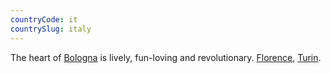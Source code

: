 ```yaml
---
countryCode: it
countrySlug: italy
---
```

<p>The heart of <a href="/accommodation/bologna" title="Accommodation in Bologna">Bologna</a> is lively, fun-loving and revolutionary. <a href="/accommodation/florence">Florence</a>, <a href="/accommodation/turin">Turin</a>.</p>
